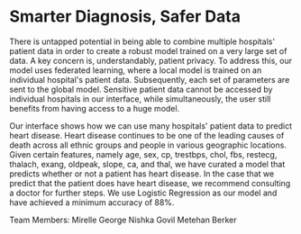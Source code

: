 # Smarter Diagnosis, Safer Data

There is untapped potential in being able to combine multiple hospitals' patient data in order to create a robust model trained on a very large set of data. A key concern is, understandably, patient privacy. To address this, our model uses federated learning, where a local model is trained on an individual hospital's patient data. Subsequently, each set of parameters are sent to the global model. Sensitive patient data cannot be accessed by individual hospitals in our interface, while simultaneously, the user still benefits from having access to a huge model. 

Our interface shows how we can use many hospitals' patient data to predict heart disease. Heart disease continues to be one of the leading causes of death across all ethnic groups and people in various geographic locations. Given certain features, namely age, sex, cp, trestbps, chol, fbs, restecg, thalach, exang, oldpeak, slope, ca, and thal, we have curated a model that predicts whether or not a patient has heart disease. In the case that we predict that the patient does have heart disease, we recommend consulting a doctor for further steps. We use Logistic Regression as our model and have achieved a minimum accuracy of 88%. 


Team Members:
Mirelle George
Nishka Govil
Metehan Berker
